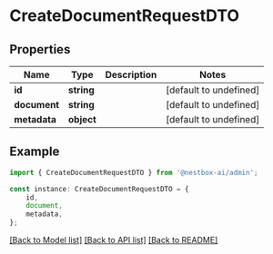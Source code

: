 # CreateDocumentRequestDTO


## Properties

Name | Type | Description | Notes
------------ | ------------- | ------------- | -------------
**id** | **string** |  | [default to undefined]
**document** | **string** |  | [default to undefined]
**metadata** | **object** |  | [default to undefined]

## Example

```typescript
import { CreateDocumentRequestDTO } from '@nestbox-ai/admin';

const instance: CreateDocumentRequestDTO = {
    id,
    document,
    metadata,
};
```

[[Back to Model list]](../README.md#documentation-for-models) [[Back to API list]](../README.md#documentation-for-api-endpoints) [[Back to README]](../README.md)
